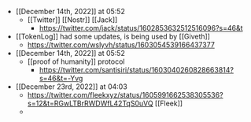 - [[December 14th, 2022]] at 05:52
    - [[Twitter]] [[Nostr]] [[Jack]]
        - https://twitter.com/jack/status/1602853632512516096?s=46&t
- [[TokenLog]] had some updates, is being used by [[Giveth]]
    - https://twitter.com/wslyvh/status/1603054539166437377
- [[December 14th, 2022]] at 05:52
    - [[proof of humanity]] protocol
        - https://twitter.com/santisiri/status/1603040260828663814?s=46&t=-Yvg
- [[December 23rd, 2022]] at 04:03
    - https://twitter.com/fleekxyz/status/1605991662538305536?s=12&t=RGwLTBrRWDWfL42TqS0uVQ [[Fleek]]
    - 
